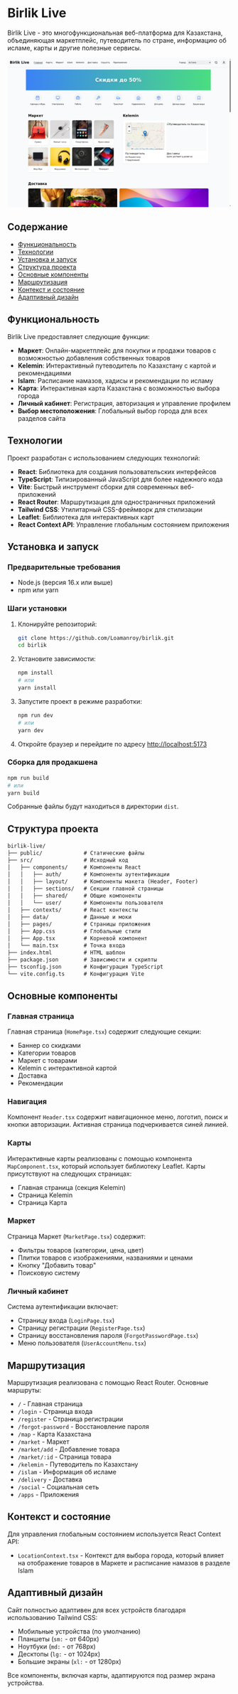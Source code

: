 # Birlik Live

Birlik Live - это многофункциональная веб-платформа для Казахстана, объединяющая маркетплейс, путеводитель по стране, информацию об исламе, карты и другие полезные сервисы.

![Главная страница](./screenshots/localhost_5173_064936.png)

## Содержание

- [Функциональность](#функциональность)
- [Технологии](#технологии)
- [Установка и запуск](#установка-и-запуск)
- [Структура проекта](#структура-проекта)
- [Основные компоненты](#основные-компоненты)
- [Маршрутизация](#маршрутизация)
- [Контекст и состояние](#контекст-и-состояние)
- [Адаптивный дизайн](#адаптивный-дизайн)

## Функциональность

Birlik Live предоставляет следующие функции:

- **Маркет**: Онлайн-маркетплейс для покупки и продажи товаров с возможностью добавления собственных товаров
- **Kelemin**: Интерактивный путеводитель по Казахстану с картой и рекомендациями
- **Islam**: Расписание намазов, хадисы и рекомендации по исламу
- **Карта**: Интерактивная карта Казахстана с возможностью выбора города
- **Личный кабинет**: Регистрация, авторизация и управление профилем
- **Выбор местоположения**: Глобальный выбор города для всех разделов сайта

## Технологии

Проект разработан с использованием следующих технологий:

- **React**: Библиотека для создания пользовательских интерфейсов
- **TypeScript**: Типизированный JavaScript для более надежного кода
- **Vite**: Быстрый инструмент сборки для современных веб-приложений
- **React Router**: Маршрутизация для одностраничных приложений
- **Tailwind CSS**: Утилитарный CSS-фреймворк для стилизации
- **Leaflet**: Библиотека для интерактивных карт
- **React Context API**: Управление глобальным состоянием приложения

## Установка и запуск

### Предварительные требования

- Node.js (версия 16.x или выше)
- npm или yarn

### Шаги установки

1. Клонируйте репозиторий:
   ```bash
   git clone https://github.com/Loamanroy/birlik.git
   cd birlik
   ```

2. Установите зависимости:
   ```bash
   npm install
   # или
   yarn install
   ```

3. Запустите проект в режиме разработки:
   ```bash
   npm run dev
   # или
   yarn dev
   ```

4. Откройте браузер и перейдите по адресу [http://localhost:5173](http://localhost:5173)

### Сборка для продакшена

```bash
npm run build
# или
yarn build
```

Собранные файлы будут находиться в директории `dist`.

## Структура проекта

```
birlik-live/
├── public/             # Статические файлы
├── src/                # Исходный код
│   ├── components/     # Компоненты React
│   │   ├── auth/       # Компоненты аутентификации
│   │   ├── layout/     # Компоненты макета (Header, Footer)
│   │   ├── sections/   # Секции главной страницы
│   │   ├── shared/     # Общие компоненты
│   │   └── user/       # Компоненты пользователя
│   ├── contexts/       # React контексты
│   ├── data/           # Данные и моки
│   ├── pages/          # Страницы приложения
│   ├── App.css         # Глобальные стили
│   ├── App.tsx         # Корневой компонент
│   └── main.tsx        # Точка входа
├── index.html          # HTML шаблон
├── package.json        # Зависимости и скрипты
├── tsconfig.json       # Конфигурация TypeScript
└── vite.config.ts      # Конфигурация Vite
```

## Основные компоненты

### Главная страница

Главная страница (`HomePage.tsx`) содержит следующие секции:
- Баннер со скидками
- Категории товаров
- Маркет с товарами
- Kelemin с интерактивной картой
- Доставка
- Рекомендации

### Навигация

Компонент `Header.tsx` содержит навигационное меню, логотип, поиск и кнопки авторизации. Активная страница подчеркивается синей линией.

### Карты

Интерактивные карты реализованы с помощью компонента `MapComponent.tsx`, который использует библиотеку Leaflet. Карты присутствуют на следующих страницах:
- Главная страница (секция Kelemin)
- Страница Kelemin
- Страница Карта

### Маркет

Страница Маркет (`MarketPage.tsx`) содержит:
- Фильтры товаров (категории, цена, цвет)
- Плитки товаров с изображениями, названиями и ценами
- Кнопку "Добавить товар"
- Поисковую систему

### Личный кабинет

Система аутентификации включает:
- Страницу входа (`LoginPage.tsx`)
- Страницу регистрации (`RegisterPage.tsx`)
- Страницу восстановления пароля (`ForgotPasswordPage.tsx`)
- Меню пользователя (`UserAccountMenu.tsx`)

## Маршрутизация

Маршрутизация реализована с помощью React Router. Основные маршруты:

- `/` - Главная страница
- `/login` - Страница входа
- `/register` - Страница регистрации
- `/forgot-password` - Восстановление пароля
- `/map` - Карта Казахстана
- `/market` - Маркет
- `/market/add` - Добавление товара
- `/market/:id` - Страница товара
- `/kelemin` - Путеводитель по Казахстану
- `/islam` - Информация об исламе
- `/delivery` - Доставка
- `/social` - Социальная сеть
- `/apps` - Приложения

## Контекст и состояние

Для управления глобальным состоянием используется React Context API:

- `LocationContext.tsx` - Контекст для выбора города, который влияет на отображение товаров в Маркете и расписание намазов в разделе Islam

## Адаптивный дизайн

Сайт полностью адаптивен для всех устройств благодаря использованию Tailwind CSS:

- Мобильные устройства (по умолчанию)
- Планшеты (`sm:` - от 640px)
- Ноутбуки (`md:` - от 768px)
- Десктопы (`lg:` - от 1024px)
- Большие экраны (`xl:` - от 1280px)

Все компоненты, включая карты, адаптируются под размер экрана устройства.
